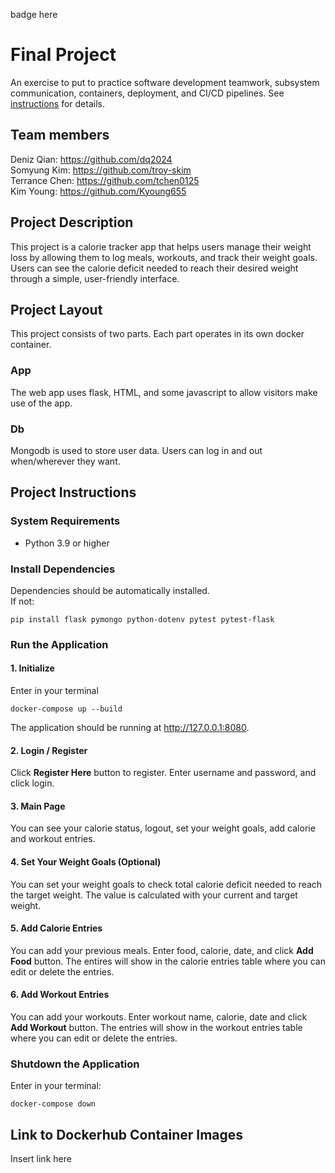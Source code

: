 badge here

# Final Project

An exercise to put to practice software development teamwork, subsystem communication, containers, deployment, and CI/CD pipelines. See [instructions](./instructions.md) for details.

## Team members

Deniz Qian: https://github.com/dq2024  
Somyung Kim: https://github.com/troy-skim  
Terrance Chen: https://github.com/tchen0125  
Kim Young: https://github.com/Kyoung655

## Project Description
This project is a calorie tracker app that helps users manage their weight loss by allowing them to log meals, workouts, and track their weight goals. Users can see the calorie deficit needed to reach their desired weight through a simple, user-friendly interface.

## Project Layout
This project consists of two parts. Each part operates
in its own docker container.

### App
The web app uses flask, HTML, and some javascript to allow visitors make use of the app. 

### Db
Mongodb is used to store user data. Users can log in and out when/wherever they want.

## Project Instructions

### System Requirements
- Python 3.9 or higher

### Install Dependencies
Dependencies should be automatically installed.  
If not:
```
pip install flask pymongo python-dotenv pytest pytest-flask
```

### Run the Application

#### 1. Initialize
Enter in your terminal
```
docker-compose up --build
```
The application should be running at http://127.0.0.1:8080.

#### 2. Login / Register
Click **Register Here** button to register. Enter username and password, and click login.

#### 3. Main Page
You can see your calorie status, logout, set your weight goals, add calorie and workout entries.

#### 4. Set Your Weight Goals (Optional)
You can set your weight goals to check total calorie deficit needed to reach the target weight. The value is calculated with your current and target weight.

#### 5. Add Calorie Entries
You can add your previous meals. Enter food, calorie, date, and click **Add Food** button. The entires will show in the calorie entries table where you can edit or delete the entries.

#### 6. Add Workout Entries
You can add your workouts. Enter workout name, calorie, date and click **Add Workout** button. The entries will show in the workout entries table where you can edit or delete the entries.

### Shutdown the Application
Enter in your terminal:
```
docker-compose down
```

## Link to Dockerhub Container Images
Insert link here